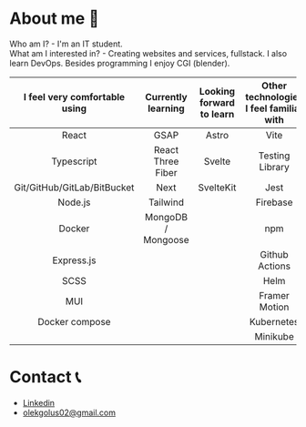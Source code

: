 # About me 🙋

Who am I? - I'm an IT student.                                                                                                                                        
What am I interested in? - Creating websites and services, fullstack. I also learn DevOps. Besides programming I enjoy CGI (blender).

| I feel very comfortable using | Currently learning | Looking forward to learn | Other technologies I feel familiar with |
|:-----------------------------:|:------------------:|:------------------------:|:----------------------------------------:|
|             React             |        GSAP        |           Astro          |                   Vite                  |
|           Typescript          |  React Three Fiber |          Svelte          |             Testing Library             |
|  Git/GitHub/GitLab/BitBucket  |        Next        |         SvelteKit        |                   Jest                  |
|            Node.js            |      Tailwind      |                          |                 Firebase                |
|             Docker            | MongoDB / Mongoose |                          |                   npm                   |
|           Express.js          |                    |                          |              Github Actions             |
|              SCSS             |                    |                          |                   Helm                  |
|              MUI              |                    |                          |              Framer Motion              |
|         Docker compose        |                    |                          |                Kubernetes               |
|                               |                    |                          |                 Minikube                |

# Contact 📞
- [Linkedin](https://www.linkedin.com/in/aleksander-golus-844599220/)
- olekgolus02@gmail.com
